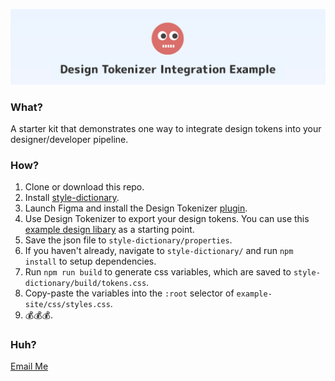 ![Banner Image](https://github.com/leebert/design-tokenizer-integration-example/blob/master/example-site/images/banner.png)

### What?
A starter kit that demonstrates one way to integrate design tokens into your designer/developer pipeline.

### How?
1. Clone or download this repo.
1. Install [style-dictionary](https://amzn.github.io/style-dictionary/#/).
1. Launch Figma and install the Design Tokenizer [plugin](https://www.figma.com/file/4wWBG2jvrepyuV1cvOzsL3/ExampleDesignTokenLibrary).
1. Use Design Tokenizer to export your design tokens. You can use this [example design libary](https://www.figma.com/file/4wWBG2jvrepyuV1cvOzsL3/ExampleDesignTokenLibrary) as a starting point.
1. Save the json file to `style-dictionary/properties`. 
1. If you haven't already, navigate to `style-dictionary/` and run `npm install` to setup dependencies.
1. Run `npm run build` to generate css variables, which are saved to `style-dictionary/build/tokens.css`. 
1. Copy-paste the variables into the `:root` selector of `example-site/css/styles.css`.
1. 💰💰💰.

### Huh?
[Email Me](mailto:lbrenner@alegion.com)
